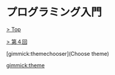 # プログラミング入門

[> Top](../../)

[> 第４回](../)

[gimmick:themechooser](Choose theme)

[gimmick:theme](cerulean)

